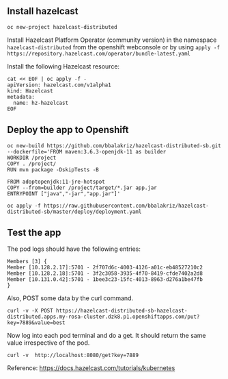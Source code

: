 ## Install hazelcast

```
oc new-project hazelcast-distributed
```

Install Hazelcast Platform Operator (community version) in the namespace `hazelcast-distributed` from the openshift webconsole or by using `apply -f https://repository.hazelcast.com/operator/bundle-latest.yaml`

Install the following Hazelcast resource:

```
cat << EOF | oc apply -f -
apiVersion: hazelcast.com/v1alpha1
kind: Hazelcast
metadata:
  name: hz-hazelcast
EOF
```

## Deploy the app to Openshift
```
oc new-build https://github.com/bbalakriz/hazelcast-distributed-sb.git --dockerfile='FROM maven:3.6.3-openjdk-11 as builder
WORKDIR /project
COPY . /project/
RUN mvn package -DskipTests -B

FROM adoptopenjdk:11-jre-hotspot
COPY --from=builder /project/target/*.jar app.jar
ENTRYPOINT ["java","-jar","app.jar"]'

oc apply -f https://raw.githubusercontent.com/bbalakriz/hazelcast-distributed-sb/master/deploy/deployment.yaml

```

## Test the app

The pod logs should have the following entries:

```
Members [3] {
Member [10.128.2.17]:5701 - 2f707d6c-4003-4126-a01c-eb48527210c2
Member [10.128.2.18]:5701 - 3f2c3058-3935-4f70-8419-cfde7402a2d8
Member [10.131.0.42]:5701 - 1bee3c23-15fc-4013-8963-d276a1be47fb
}
```

Also, POST some data by the curl command. 
```
curl -v -X POST https://hazelcast-distributed-sb-hazelcast-distributed.apps.my-rosa-cluster.dzk8.p1.openshiftapps.com/put?key=7889&value=best 
```

Now log into each pod terminal and do a get. It should return the same value irrespective of the pod. 

```
curl -v  http://localhost:8080/get?key=7889
```

Reference: https://docs.hazelcast.com/tutorials/kubernetes

